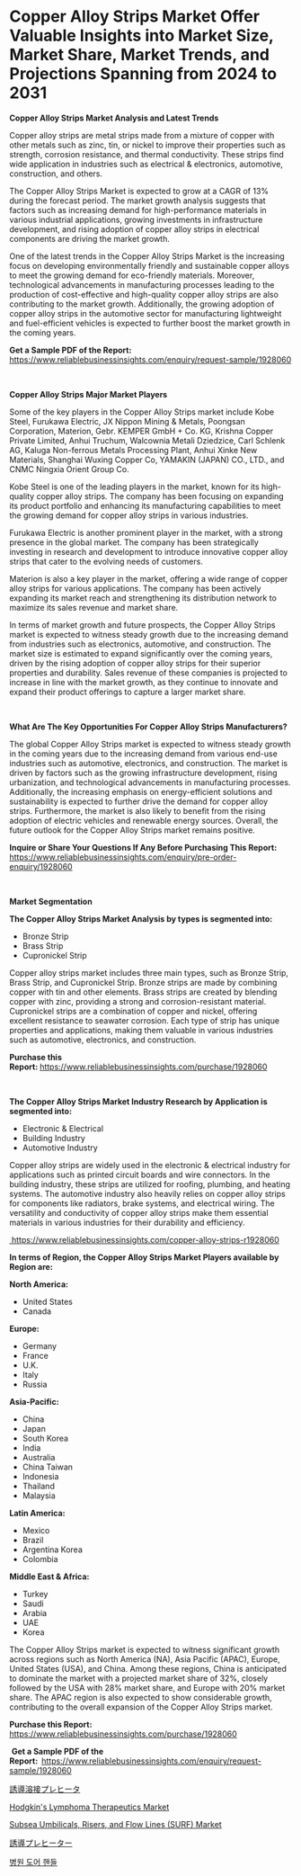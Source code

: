 <p><h1>Copper Alloy Strips Market Offer Valuable Insights into Market Size, Market Share, Market Trends, and Projections Spanning from 2024 to 2031</h1></p><p><strong>Copper Alloy Strips Market Analysis and Latest Trends</strong></p>
<p><p>Copper alloy strips are metal strips made from a mixture of copper with other metals such as zinc, tin, or nickel to improve their properties such as strength, corrosion resistance, and thermal conductivity. These strips find wide application in industries such as electrical & electronics, automotive, construction, and others.</p><p>The Copper Alloy Strips Market is expected to grow at a CAGR of 13% during the forecast period. The market growth analysis suggests that factors such as increasing demand for high-performance materials in various industrial applications, growing investments in infrastructure development, and rising adoption of copper alloy strips in electrical components are driving the market growth.</p><p>One of the latest trends in the Copper Alloy Strips Market is the increasing focus on developing environmentally friendly and sustainable copper alloys to meet the growing demand for eco-friendly materials. Moreover, technological advancements in manufacturing processes leading to the production of cost-effective and high-quality copper alloy strips are also contributing to the market growth. Additionally, the growing adoption of copper alloy strips in the automotive sector for manufacturing lightweight and fuel-efficient vehicles is expected to further boost the market growth in the coming years.</p></p>
<p><strong>Get a Sample PDF of the Report:&nbsp;</strong> <a href="https://www.reliablebusinessinsights.com/enquiry/request-sample/1928060">https://www.reliablebusinessinsights.com/enquiry/request-sample/1928060</a></p>
<p>&nbsp;</p>
<p><strong>Copper Alloy Strips Major Market Players</strong></p>
<p><p>Some of the key players in the Copper Alloy Strips market include Kobe Steel, Furukawa Electric, JX Nippon Mining & Metals, Poongsan Corporation, Materion, Gebr. KEMPER GmbH + Co. KG, Krishna Copper Private Limited, Anhui Truchum, Walcownia Metali Dziedzice, Carl Schlenk AG, Kaluga Non-ferrous Metals Processing Plant, Anhui Xinke New Materials, Shanghai Wuxing Copper Co, YAMAKIN (JAPAN) CO., LTD., and CNMC Ningxia Orient Group Co.</p><p>Kobe Steel is one of the leading players in the market, known for its high-quality copper alloy strips. The company has been focusing on expanding its product portfolio and enhancing its manufacturing capabilities to meet the growing demand for copper alloy strips in various industries.</p><p>Furukawa Electric is another prominent player in the market, with a strong presence in the global market. The company has been strategically investing in research and development to introduce innovative copper alloy strips that cater to the evolving needs of customers.</p><p>Materion is also a key player in the market, offering a wide range of copper alloy strips for various applications. The company has been actively expanding its market reach and strengthening its distribution network to maximize its sales revenue and market share.</p><p>In terms of market growth and future prospects, the Copper Alloy Strips market is expected to witness steady growth due to the increasing demand from industries such as electronics, automotive, and construction. The market size is estimated to expand significantly over the coming years, driven by the rising adoption of copper alloy strips for their superior properties and durability. Sales revenue of these companies is projected to increase in line with the market growth, as they continue to innovate and expand their product offerings to capture a larger market share.</p></p>
<p>&nbsp;</p>
<p><strong>What Are The Key Opportunities For Copper Alloy Strips Manufacturers?</strong></p>
<p><p>The global Copper Alloy Strips market is expected to witness steady growth in the coming years due to the increasing demand from various end-use industries such as automotive, electronics, and construction. The market is driven by factors such as the growing infrastructure development, rising urbanization, and technological advancements in manufacturing processes. Additionally, the increasing emphasis on energy-efficient solutions and sustainability is expected to further drive the demand for copper alloy strips. Furthermore, the market is also likely to benefit from the rising adoption of electric vehicles and renewable energy sources. Overall, the future outlook for the Copper Alloy Strips market remains positive.</p></p>
<p><strong>Inquire or Share Your Questions If Any Before Purchasing This Report:</strong> <a href="https://www.reliablebusinessinsights.com/enquiry/pre-order-enquiry/1928060">https://www.reliablebusinessinsights.com/enquiry/pre-order-enquiry/1928060</a></p>
<p>&nbsp;</p>
<p><strong>Market Segmentation</strong></p>
<p><strong>The Copper Alloy Strips Market Analysis by types is segmented into:</strong></p>
<p><ul><li>Bronze Strip</li><li>Brass Strip</li><li>Cupronickel Strip</li></ul></p>
<p><p>Copper alloy strips market includes three main types, such as Bronze Strip, Brass Strip, and Cupronickel Strip. Bronze strips are made by combining copper with tin and other elements. Brass strips are created by blending copper with zinc, providing a strong and corrosion-resistant material. Cupronickel strips are a combination of copper and nickel, offering excellent resistance to seawater corrosion. Each type of strip has unique properties and applications, making them valuable in various industries such as automotive, electronics, and construction.</p></p>
<p><strong>Purchase this Report:&nbsp;</strong><a href="https://www.reliablebusinessinsights.com/purchase/1928060">https://www.reliablebusinessinsights.com/purchase/1928060</a></p>
<p>&nbsp;</p>
<p><strong>The Copper Alloy Strips Market Industry Research by Application is segmented into:</strong></p>
<p><ul><li>Electronic & Electrical</li><li>Building Industry</li><li>Automotive Industry</li></ul></p>
<p><p>Copper alloy strips are widely used in the electronic & electrical industry for applications such as printed circuit boards and wire connectors. In the building industry, these strips are utilized for roofing, plumbing, and heating systems. The automotive industry also heavily relies on copper alloy strips for components like radiators, brake systems, and electrical wiring. The versatility and conductivity of copper alloy strips make them essential materials in various industries for their durability and efficiency.</p></p>
<p><a href="https://www.reliablebusinessinsights.com/copper-alloy-strips-r1928060">&nbsp;https://www.reliablebusinessinsights.com/copper-alloy-strips-r1928060</a></p>
<p><strong>In terms of Region, the Copper Alloy Strips Market Players available by Region are:</strong></p>
<p>
    <p> <strong> North America: </strong>
        <ul>
            <li>United States</li>
            <li>Canada</li>
        </ul>
        </p> 
    <p> <strong> Europe: </strong>
        <ul>
            <li>Germany</li>
            <li>France</li>
            <li>U.K.</li>
            <li>Italy</li>
            <li>Russia</li>
        </ul>
        </p> 
    <p> <strong> Asia-Pacific: </strong>
        <ul>
            <li>China</li>
            <li>Japan</li>
            <li>South Korea</li>
            <li>India</li>
            <li>Australia</li>
            <li>China Taiwan</li>
            <li>Indonesia</li>
            <li>Thailand</li>
            <li>Malaysia</li>
        </ul>
        </p> 
    <p> <strong> Latin America: </strong>
        <ul>
            <li>Mexico</li>
            <li>Brazil</li>
            <li>Argentina Korea</li>
            <li>Colombia</li>
        </ul>
        </p> 
    <p> <strong> Middle East & Africa: </strong>
        <ul>
            <li>Turkey</li>
            <li>Saudi</li>
            <li>Arabia</li>
            <li>UAE</li>
            <li>Korea</li>
        </ul>
    </p>
    </p>
<p><p>The Copper Alloy Strips market is expected to witness significant growth across regions such as North America (NA), Asia Pacific (APAC), Europe, United States (USA), and China. Among these regions, China is anticipated to dominate the market with a projected market share of 32%, closely followed by the USA with 28% market share, and Europe with 20% market share. The APAC region is also expected to show considerable growth, contributing to the overall expansion of the Copper Alloy Strips market.</p></p>
<p><strong>Purchase this Report: </strong><a href="https://www.reliablebusinessinsights.com/purchase/1928060">https://www.reliablebusinessinsights.com/purchase/1928060</a></p>
<p>&nbsp;<strong>Get a Sample PDF of the Report:&nbsp;&nbsp;</strong><a href="https://www.reliablebusinessinsights.com/enquiry/request-sample/1928060">https://www.reliablebusinessinsights.com/enquiry/request-sample/1928060</a></p>
<p><strong></strong></p>
<p><p><a href="https://github.com/leigh4852023/Market-Research-Report-List-1/blob/main/7589111116706.md">誘導溶接プレヒータ</a></p><p><a href="https://github.com/sowravmitra0/Market-Research-Report-List-1/blob/main/hodgkins-lymphoma-therapeutics-market.md">Hodgkin's Lymphoma Therapeutics Market</a></p><p><a href="https://github.com/kaiserrayhan25/Market-Research-Report-List-1/blob/main/subsea-umbilicals-risers-and-flow-lines-surf-market.md">Subsea Umbilicals, Risers, and Flow Lines (SURF) Market</a></p><p><a href="https://github.com/alyle7648/Market-Research-Report-List-1/blob/main/9571206116705.md">誘導プレヒーター</a></p><p><a href="https://github.com/sougarounis/Market-Research-Report-List-4/blob/main/1028693125447.md">병원 도어 핸들</a></p></p>